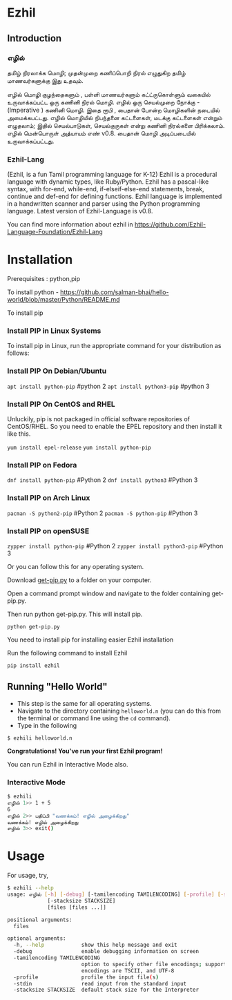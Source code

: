 # Ezhil


## Introduction


### எழில்

தமிழ் நிரலாக்க மொழி; முதன்முறை கணிப்பொறி நிரல் எழுதுகிற 
தமிழ் மாணவர்களுக்கு இது உதவும்.

எழில் மொழி  குழந்தைகளும்  , பள்ளி மாணவர்களும்  கட்ட்ருகொள்ளும் வகையில் உருவாக்கப்பட்ட ஒரு கணினி நிரல் மொழி.
எழில் ஒரு செயல்முறை நோக்கு - (Imperative ) கணினி மொழி. இதை ரூபி , பைதான் போன்ற மொழிகளின் நடையில் அமைக்கபட்டது.
எழில் மொழியில் நிபந்தனை கட்டளைகள், மடக்கு கட்டளைகள் என்றும்  எழுதலாம்; இதில் செயல்பாடுகள், செயல்குருகள் என்று கணினி நிரல்களை 
பிரிக்கலாம். எழில்  மென்பொருள் அத்யாயம்  எண்  v0.8. பைதான் மொழி அடிப்படையில் உருவாக்கப்பட்டது.

### Ezhil-Lang 

(Ezhil, is a fun Tamil programming language for K-12) Ezhil is 
a procedural language with dynamic types, like Ruby/Python. Ezhil has a 
pascal-like syntax, with for-end, while-end, if-elseif-else-end statements,
break, continue and def-end for defining functions. Ezhil language is 
implemented in a handwritten scanner and parser using the Python programming 
language. Latest version of Ezhil-Language is v0.8. 

You can find more information about ezhil in https://github.com/Ezhil-Language-Foundation/Ezhil-Lang


Installation
============
Prerequisites : python,pip

To install python - https://github.com/salman-bhai/hello-world/blob/master/Python/README.md

To install pip

### Install PIP in Linux Systems

To install pip in Linux, run the appropriate command for your distribution as follows:

### Install PIP On Debian/Ubuntu

`apt install python-pip`	#python 2
`apt install python3-pip`	#python 3

### Install PIP On CentOS and RHEL

Unluckily, pip is not packaged in official software repositories of CentOS/RHEL. So you need to enable the EPEL repository and then install it like this.

`yum install epel-release` 
`yum install python-pip`

### Install PIP on Fedora

`dnf install python-pip`	#Python 2
`dnf install python3`		#Python 3

### Install PIP on Arch Linux

`pacman -S python2-pip`	        #Python 2
`pacman -S python-pip`	        #Python 3

### Install PIP on openSUSE

`zypper install python-pip`	#Python 2
`zypper install python3-pip`	#Python 3


Or you can follow this for any operating system. 

Download [get-pip.py](https://bootstrap.pypa.io/get-pip.py) to a folder on your computer. 

Open a command prompt window and navigate to the folder containing get-pip.py. 

Then run python get-pip.py. This will install pip.

`python get-pip.py`

You need to install pip for installing easier Ezhil installation

Run the following command to install Ezhil

`pip install ezhil`


## Running "Hello World"
- This step is the same for all operating systems. 
- Navigate to the directory containing `helloworld.n` (you can do this from the terminal or command line using the `cd` command). 
- Type in the following

``` 
$ ezhili helloworld.n 
```

**Congratulations! You've run your first Ezhil program!**

You can run Ezhil in Interactive Mode also.

### Interactive Mode

```bash
$ ezhili
எழில் 1>> 1 + 5
6
எழில் 2>> பதிப்பி "வணக்கம்! எழில் அழைக்கிறது"
வணக்கம்! எழில் அழைக்கிறது
எழில் 3>> exit()
```

Usage
=====
For usage, try,
```bash
$ ezhili --help
usage: எழில் [-h] [-debug] [-tamilencoding TAMILENCODING] [-profile] [-stdin]
             [-stacksize STACKSIZE]
             [files [files ...]]

positional arguments:
  files

optional arguments:
  -h, --help            show this help message and exit
  -debug                enable debugging information on screen
  -tamilencoding TAMILENCODING
                        option to specify other file encodings; supported
                        encodings are TSCII, and UTF-8
  -profile              profile the input file(s)
  -stdin                read input from the standard input
  -stacksize STACKSIZE  default stack size for the Interpreter
```

